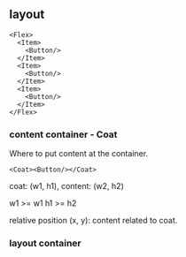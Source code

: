 ## layout

```
<Flex>
  <Item>
    <Button/>
  </Item>
  <Item>
    <Button/>
  </Item>
  <Item>
    <Button/>
  </Item>
</Flex>
```

### content container - Coat

Where to put content at the container.

```
<Coat><Button/></Coat>
```

coat: (w1, h1), content: (w2, h2)

w1 >= w1
h1 >= h2

relative position (x, y): content related to coat.

### layout container
